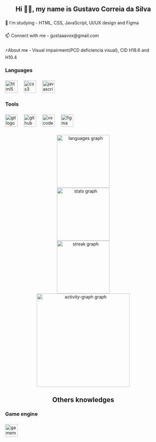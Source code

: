 <h2 align="center">Hi 👋🏼,  my name is Gustavo Correia da Silva</h2>

###

<p align="left">🌱 I'm studying - HTML, CSS, JavaScript, UI/UX design and Figma</p>

###

<p align="left">📫 Connect with me  -  gustaaavox@gmail.com</p>

###

<p align="left">⚡About me - Visual impairment(PCD deficiencia visual), CID H18.6 and H10.4</p>

###

<h3 align="left">Languages</h3>

###

<div align="left">
  <img src="https://skillicons.dev/icons?i=html" height="40" alt="html5 logo"  />
  <img width="12" />
  <img src="https://skillicons.dev/icons?i=css" height="40" alt="css3 logo"  />
  <img width="12" />
  <img src="https://skillicons.dev/icons?i=js" height="40" alt="javascript logo"  />
</div>

###

<h3 align="left">Tools</h3>

###

<div align="left">
  <img src="https://skillicons.dev/icons?i=git" height="40" alt="git logo"  />
  <img width="12" />
  <img src="https://skillicons.dev/icons?i=github" height="40" alt="github logo"  />
  <img width="12" />
  <img src="https://skillicons.dev/icons?i=vscode" height="40" alt="vscode logo"  />
  <img width="12" />
  <img src="https://skillicons.dev/icons?i=figma" height="40" alt="figma logo"  />
</div>

###

<div align="center">
  <img src="https://github-readme-stats.vercel.app/api/top-langs?username=GusCorreiaSilva&locale=en&hide_title=false&layout=compact&card_width=320&langs_count=5&theme=dark&hide_border=false&order=2" height="170" alt="languages graph" /> <br>
  <img src="https://github-readme-stats.vercel.app/api?username=GusCorreiaSilva&hide_title=false&hide_rank=false&show_icons=true&include_all_commits=true&count_private=true&disable_animations=false&theme=dark&locale=en&hide_border=false&order=1" height="170" alt="stats graph" /> <br>
  <img src="https://streak-stats.demolab.com?user=GusCorreiaSilva&locale=en&mode=daily&theme=dark&hide_border=false&border_radius=5&date_format=j%20M%5B%20Y%5D&order=3" height="170" alt="streak graph" /> <br>
  <img src="https://github-readme-activity-graph.vercel.app/graph?username=GusCorreiaSilva&radius=16&theme=github-dark&area=true&order=5" height="300" alt="activity-graph graph"  />
</div>

###

<h2 align="center">Others knowledges</h2>

###

<h3 align="left">Game engine</h3>

###

<div align="left">
  <img src="https://skillicons.dev/icons?i=gamemakerstudio" height="40" alt="gamemakerstudio logo"  />
</div>

###
